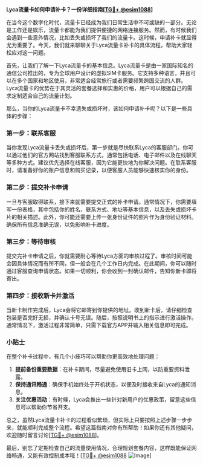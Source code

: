 **Lyca流量卡如何申请补卡？一份详细指南[[TG💪+ @esim1088](https://t.me/s/esim1088)]**

在当今这个数字化时代，流量卡已经成为我们日常生活中不可或缺的一部分。无论是工作还是娱乐，流量卡都能为我们提供便捷的网络连接服务。然而，有时候我们会遇到一些意外情况，比如丢失或损坏了我们的流量卡。这时候，申请补卡就显得尤为重要了。今天，我们就来聊聊关于Lyca流量卡补卡的具体流程，帮助大家轻松应对这一问题。

首先，让我们了解一下Lyca流量卡的基本信息。Lyca流量卡是由一家国际知名的通信公司推出的，专为全球用户设计的虚拟SIM卡服务。它支持多种语言，并且可以在多个国家和地区使用，非常适合经常旅行或者需要频繁跨国交流的人群。Lyca流量卡的优势在于其灵活的套餐选择和实惠的价格，用户可以根据自己的需求定制适合自己的流量计划。

那么，当你的Lyca流量卡不幸遗失或损坏时，该如何申请补卡呢？以下是一些具体的步骤：

### 第一步：联系客服

当你发现Lyca流量卡丢失或损坏后，第一步就是尽快联系Lyca的客服部门。你可以通过他们的官方网站找到客服联系方式，通常包括电话、电子邮件以及在线聊天等多种方式。建议优先选择在线客服，因为它能更快地为你解决问题。在联系客服时，请准备好你的账户信息和购买记录，以便客服人员能够快速核实你的身份。

### 第二步：提交补卡申请

一旦与客服取得联系，接下来就需要提交正式的补卡申请。通常情况下，你需要填写一份表格，其中包括你的姓名、联系方式、地址等基本信息，以及丢失或损坏卡片的相关描述。此外，你可能还需要上传一张身份证件的照片作为身份验证材料。确保所有信息准确无误，以免影响补卡进度。

### 第三步：等待审核

提交完补卡申请之后，你就需要耐心等待Lyca方面的审核过程了。审核时间可能会因具体情况而有所不同，但一般会在几个工作日内完成。在此期间，你可以随时通过客服查询申请状态。如果一切顺利，你会收到一封确认邮件，告知你新卡即将寄出。

### 第四步：接收新卡并激活

当新卡制作完成后，Lyca会将它邮寄到你提供的地址。收到新卡后，请仔细检查包装是否完好无损，并确认卡号无误。随后，按照说明书上的指示进行激活操作。通常情况下，激活过程非常简单，只需下载官方APP并输入相关信息即可完成。

### 小贴士

在整个补卡过程中，有几个小技巧可以帮助你更高效地处理问题：

1. **提前备份重要数据**：在补卡期间，尽量避免使用旧卡上网，以防重要资料泄露。
2. **保持通讯畅通**：确保手机始终处于开机状态，以便及时接收来自Lyca的通知消息。
3. **关注优惠活动**：有时候，Lyca会推出一些针对新用户的优惠政策，留意这些信息可以帮助你节省开支。

总之，虽然Lyca流量卡补卡的过程看似繁琐，但实际上只要按照上述步骤一步步来，就能顺利完成整个流程。希望这篇指南对你有所帮助！如果你还有其他疑问，欢迎随时留言讨论[[TG💪+ @esim1088](https://t.me/s/esim1088)]。

最后，别忘了定期检查自己的流量使用情况，合理规划套餐内容，这样既能保证网络畅通，又能有效控制成本哦！[[TG💪+ @esim1088](https://t.me/s/esim1088) ![Image](https://i.postimg.cc/4NQfJmqS/Snipaste-2025-05-13-00-14-12.png)]